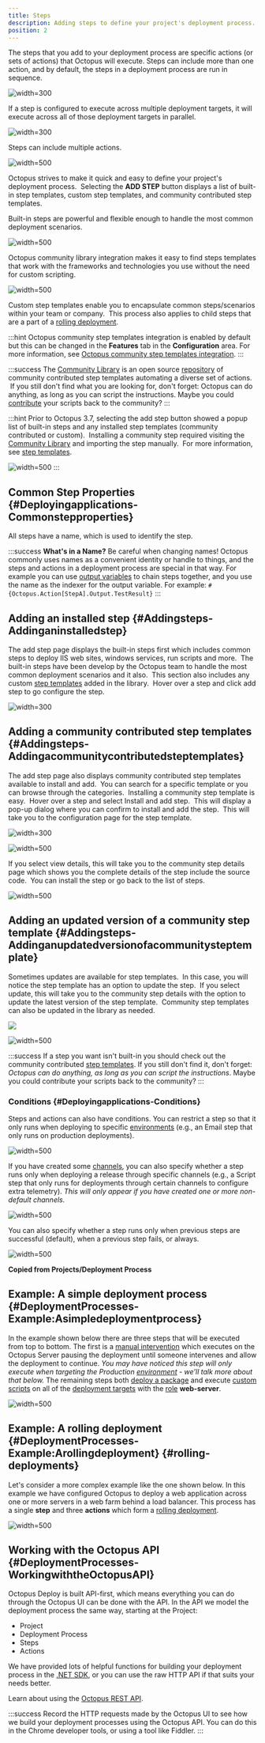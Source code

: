 ```yaml
---
title: Steps
description: Adding steps to define your project's deployment process.
position: 2
---
```


The steps that you add to your deployment process are specific actions (or sets of actions) that Octopus will execute. Steps can include more than one action, and by default, the steps in a deployment process are run in sequence.

![](5865849.png "width=300")
If a step is configured to execute across multiple deployment targets, it will execute across all of those deployment targets in parallel.

![](5865850.png "width=300")

Steps can include multiple actions.

![](5865848.png "width=500")

Octopus strives to make it quick and easy to define your project's deployment process.  Selecting the **ADD STEP** button displays a list of built-in step templates, custom step templates, and community contributed step templates.

Built-in steps are powerful and flexible enough to handle the most common deployment scenarios.  

![](built-in-steps.png "width=500")

Octopus community library integration makes it easy to find steps templates that work with the frameworks and technologies you use without the need for custom scripting.

![](community-steps.png "width=500") 

Custom step templates enable you to encapsulate common steps/scenarios within your team or company.  This process also applies to child steps that are a part of a [rolling deployment](/docs/patterns/rolling-deployments.md).

:::hint
Octopus community step templates integration is enabled by default but this can be changed in the **Features** tab in the **Configuration** area. For more information, see [Octopus community step templates integration](/docs/administration/octopus-community-step-templates-integration.md).
:::

:::success
The [Community Library](http://library.octopusdeploy.com/) is an open source [repository](https://github.com/octopusdeploy/library/) of community contributed step templates automating a diverse set of actions.  If you still don't find what you are looking for, don't forget: Octopus can do anything, as long as you can script the instructions. Maybe you could [contribute](https://github.com/OctopusDeploy/Library/blob/master/CONTRIBUTING.md) your scripts back to the community?
:::

:::hint
Prior to Octopus 3.7, selecting the add step button showed a popup list of built-in steps and any installed step templates (community contributed or custom).  Installing a community step required visiting the [Community Library](http://library.octopusdeploy.com/) and importing the step manually.  For more information, see [step templates](/docs/deploying-applications/step-templates/index.md).

![](/docs/images/5672131/5865901.png "width=500")
:::

## Common Step Properties {#Deployingapplications-Commonstepproperties}

All steps have a name, which is used to identify the step.

:::success
**What&#39;s in a Name?**
Be careful when changing names! Octopus commonly uses names as a convenient identity or handle to things, and the steps and actions in a deployment process are special in that way. For example you can use [output variables](/docs/deploying-applications/variables/output-variables.md) to chain steps together, and you use the name as the indexer for the output variable. For example: `#{Octopus.Action[StepA].Output.TestResult}`
:::

## Adding an installed step {#Addingsteps-Addinganinstalledstep}

The add step page displays the built-in steps first which includes common steps to deploy IIS web sites, windows services, run scripts and more.  The built-in steps have been develop by the Octopus team to handle the most common deployment scenarios and it also.  This section also includes any custom [step templates](/docs/deploying-applications/step-templates/index.md) added in the library.  Hover over a step and click add step to go configure the step.

![](add-builtin-step.png "width=300")

## Adding a community contributed step templates {#Addingsteps-Addingacommunitycontributedsteptemplates}

The add step page also displays community contributed step templates available to install and add.  You can search for a specific template or you can browse through the categories.  Installing a community step template is easy.  Hover over a step and select Install and add step.  This will display a pop-up dialog where you can confirm to install and add the step.  This will take you to the configuration page for the step template.

![](install-community-step.png "width=300")

![](install-community-step-popup.png "width=500")

If you select view details, this will take you to the community step details page which shows you the complete details of the step include the source code.  You can install the step or go back to the list of steps.

![](install-community-step-details.png "width=500")

## Adding an updated version of a community step template {#Addingsteps-Addinganupdatedversionofacommunitysteptemplate}

Sometimes updates are available for step templates.  In this case, you will notice the step template has an option to update the step.  If you select update, this will take you to the community step details with the option to update the latest version of the step template.  Community step templates can also be updated in the library as needed.

![](update-community-step.png)

![](update-community-step-details.png "width=500")

:::success
If a step you want isn't built-in you should check out the community contributed [step templates](/docs/deploying-applications/step-templates/index.md). If you still don't find it, don't forget: *Octopus can do anything, as long as you can script the instructions*. Maybe you could contribute your scripts back to the community?
:::





### Conditions {#Deployingapplications-Conditions}

Steps and actions can also have conditions. You can restrict a step so that it only runs when deploying to specific [environments](/docs/infrastructure/environments/index.md) (e.g., an Email step that only runs on production deployments).

![](3277617.png "width=500")

If you have created some [channels](/docs/deploying-applications/projects/channels.md), you can also specify whether a step runs only when deploying a release through specific channels (e.g., a Script step that only runs for deployments through certain channels to configure extra telemetry). *This will only appear if you have created one or more non-default channels.*

![](3278573.png "width=500")

You can also specify whether a step runs only when previous steps are successful (default), when a previous step fails, or always.

![](3277616.png "width=500")

**Copied from Projects/Deployment Process**

## Example: A simple deployment process {#DeploymentProcesses-Example:Asimpledeploymentprocess}

In the example shown below there are three steps that will be executed from top to bottom. The first is a [manual intervention](/docs/deploying-applications/manual-intervention-and-approvals.md) which executes on the Octopus Server pausing the deployment until someone intervenes and allow the deployment to continue. *You may have noticed this step will only execute when targeting the Production [environment](/docs/infrastructure/environments/index.md) - we'll talk more about that below.* The remaining steps both [deploy a package](/docs/deploying-applications/deploying-packages/index.md) and execute [custom scripts](/docs/deploying-applications/custom-scripts/index.md) on all of the [deployment targets](/docs/infrastructure/index.md) with the [role](/docs/infrastructure/environments/target-roles/index.md) **web-server**.

![](simple-process.png "width=500")

## Example: A rolling deployment {#DeploymentProcesses-Example:Arollingdeployment} {#rolling-deployments}

Let's consider a more complex example like the one shown below. In this example we have configured Octopus to deploy a web application across one or more servers in a web farm behind a load balancer. This process has a single **step** and three **actions** which form a [rolling deployment](/docs/patterns/rolling-deployments.md).

![](rolling-process.png "width=500")
## Working with the Octopus API {#DeploymentProcesses-WorkingwiththeOctopusAPI}

Octopus Deploy is built API-first, which means everything you can do through the Octopus UI can be done with the API. In the API we model the deployment process the same way, starting at the Project:

- Project
- Deployment Process
- Steps
- Actions

We have provided lots of helpful functions for building your deployment process in the [.NET SDK](/docs/api-and-integration/octopus.client.md), or you can use the raw HTTP API if that suits your needs better.

Learn about using the [Octopus REST API](/docs/api-and-integration/octopus-rest-api.md).

:::success
Record the HTTP requests made by the Octopus UI to see how we build your deployment processes using the Octopus API. You can do this in the Chrome developer tools, or using a tool like Fiddler.
:::
